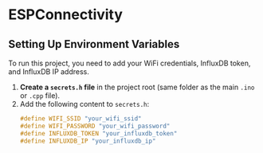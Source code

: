 ﻿# ESPConnectivity
## Setting Up Environment Variables

To run this project, you need to add your WiFi credentials, InfluxDB token, and InfluxDB IP address.

1. **Create a `secrets.h` file** in the project root (same folder as the main `.ino` or `.cpp` file).
2. Add the following content to `secrets.h`:
   ```cpp
   #define WIFI_SSID "your_wifi_ssid"
   #define WIFI_PASSWORD "your_wifi_password"
   #define INFLUXDB_TOKEN "your_influxdb_token"
   #define INFLUXDB_IP "your_influxdb_ip"
